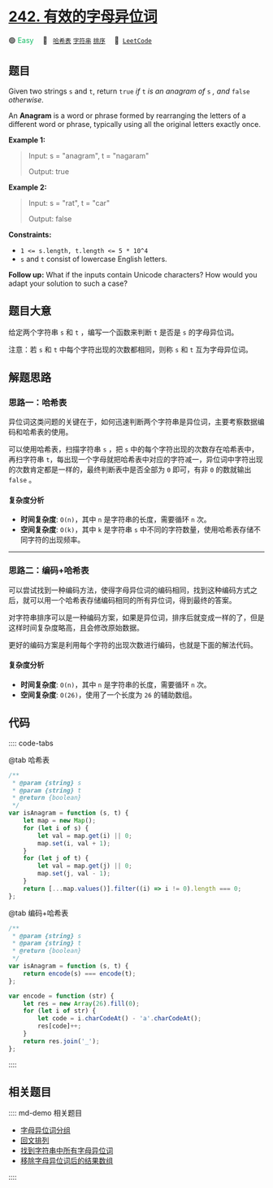 # [242. 有效的字母异位词](https://leetcode.com/problems/valid-anagram)

🟢 <font color=#15bd66>Easy</font>&emsp; 🔖&ensp; [`哈希表`](/leetcode/outline/tag/hash-table.md) [`字符串`](/leetcode/outline/tag/string.md) [`排序`](/leetcode/outline/tag/sorting.md)&emsp; 🔗&ensp;[`LeetCode`](https://leetcode.com/problems/valid-anagram/)

## 题目

Given two strings `s` and `t`, return `true` _if_ `t` _is an anagram of_ `s`
_, and_ `false` _otherwise_.

An **Anagram** is a word or phrase formed by rearranging the letters of a
different word or phrase, typically using all the original letters exactly
once.

**Example 1:**

> Input: s = "anagram", t = "nagaram"
>
> Output: true

**Example 2:**

> Input: s = "rat", t = "car"
>
> Output: false

**Constraints:**

- `1 <= s.length, t.length <= 5 * 10^4`
- `s` and `t` consist of lowercase English letters.

**Follow up:** What if the inputs contain Unicode characters? How would you
adapt your solution to such a case?

## 题目大意

给定两个字符串 `s` 和 `t` ，编写一个函数来判断 `t` 是否是 `s` 的字母异位词。

注意：若 `s` 和 `t` 中每个字符出现的次数都相同，则称 `s` 和 `t` 互为字母异位词。

## 解题思路

### 思路一：哈希表

异位词这类问题的关键在于，如何迅速判断两个字符串是异位词，主要考察数据编码和哈希表的使用。

可以使用哈希表，扫描字符串 `s` ，把 `s` 中的每个字符出现的次数存在哈希表中，再扫字符串 `t`，每出现一个字母就把哈希表中对应的字符减一，异位词中字符出现的次数肯定都是一样的，最终判断表中是否全部为 `0` 即可，有非 `0` 的数就输出 `false` 。

#### 复杂度分析

- **时间复杂度**: `O(n)`，其中 `n` 是字符串的长度，需要循环 `n` 次。
- **空间复杂度**: `O(k)`，其中 `k` 是字符串 `s` 中不同的字符数量，使用哈希表存储不同字符的出现频率。

---

### 思路二：编码+哈希表

可以尝试找到一种编码方法，使得字母异位词的编码相同，找到这种编码方式之后，就可以用一个哈希表存储编码相同的所有异位词，得到最终的答案。

对字符串排序可以是一种编码方案，如果是异位词，排序后就变成一样的了，但是这样时间复杂度略高，且会修改原始数据。

更好的编码方案是利用每个字符的出现次数进行编码，也就是下面的解法代码。

#### 复杂度分析

- **时间复杂度**: `O(n)`，其中 `n` 是字符串的长度，需要循环 `n` 次。
- **空间复杂度**: `O(26)`，使用了一个长度为 `26` 的辅助数组。

## 代码

:::: code-tabs

@tab 哈希表

```javascript
/**
 * @param {string} s
 * @param {string} t
 * @return {boolean}
 */
var isAnagram = function (s, t) {
	let map = new Map();
	for (let i of s) {
		let val = map.get(i) || 0;
		map.set(i, val + 1);
	}
	for (let j of t) {
		let val = map.get(j) || 0;
		map.set(j, val - 1);
	}
	return [...map.values()].filter((i) => i != 0).length === 0;
};
```

@tab 编码+哈希表

```javascript
/**
 * @param {string} s
 * @param {string} t
 * @return {boolean}
 */
var isAnagram = function (s, t) {
	return encode(s) === encode(t);
};

var encode = function (str) {
	let res = new Array(26).fill(0);
	for (let i of str) {
		let code = i.charCodeAt() - 'a'.charCodeAt();
		res[code]++;
	}
	return res.join('_');
};
```

::::

## 相关题目

:::: md-demo 相关题目
- [字母异位词分组](https://leetcode.com/problems/group-anagrams)
- [回文排列](https://leetcode.com/problems/palindrome-permutation)
- [找到字符串中所有字母异位词](https://leetcode.com/problems/find-all-anagrams-in-a-string)
- [移除字母异位词后的结果数组](https://leetcode.com/problems/find-resultant-array-after-removing-anagrams)

::::
